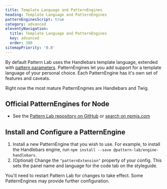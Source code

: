 ```yaml
---
title: Template Language and PatternEngines
heading: Template Language and PatternEngines
patternEnginesScript: true
category: advanced
eleventyNavigation:
  title: Template Language and PatternEngines
  key: advanced
  order: 300
sitemapPriority: '0.8'
---
```


By default Pattern Lab uses the Handlebars template language, extended with [pattern parameters](/docs/using-pattern-parameters/). PatternEngines let you add support for a template language of your personal choice. Each PatternEngine has it's own set of features and caveats.

Right now the most mature PatternEngines are Handlebars and Twig.

## Official PatternEngines for Node

<ul id="pattern-engine-list">
  <!-- This list is automatically replaced by a script -->
  <li>See the <a href="https://github.com/pattern-lab/patternlab-node/tree/master/packages">Pattern Lab repository on GitHub</a> or <a href="https://www.npmjs.com/search?q=keywords%3A%27Pattern%20Lab%27%20engine">search on npmjs.com</a></li>
</ul>

## Install and Configure a PatternEngine

1. Install a new PatternEngine that you wish to use. For example, to install the Handlebars engine, run `npm install --save @pattern-lab/engine-handlebars`.
2. (Optional) Change the `"patternExtension"` property of your config. This sets the panel name and language for the code tab on the styleguide.

You'll need to restart Pattern Lab for changes to take effect. Some PatternEngines may provide further configuration.
